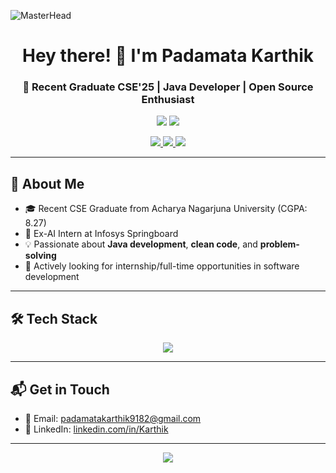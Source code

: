 ![MasterHead](https://imgs.search.brave.com/JjH00PhkO4E0hwkIVmPFYL-XrlHQkGuRU6i9FI8uteo/rs:fit:860:0:0:0/g:ce/aHR0cHM6Ly9pbWcu/ZnJlZXBpay5jb20v/cHJlbWl1bS12ZWN0/b3IvYWJzdHJhY3Qt/Y29kaW5nLXByb2dy/YW1taW5nLWJhbm5l/ci1iYWNrZ3JvdW5k/LXdpdGgtZGlnaXRh/bC1iaW5hcnktZGF0/YS1nZWFycy1kaWdp/dGFsLXBpeGVsc182/MTg1ODgtMTY5Ni5q/cGc_c2VtdD1haXNf/aHlicmlkJnc9NzQw/JnE9ODA)
<h1 align="center">Hey there! 👋 I'm Padamata Karthik</h1>
<h3 align="center">🚀 Recent Graduate CSE'25 | Java Developer | Open Source Enthusiast</h3>

<p align="center">
  <img src="https://imgs.search.brave.com/LsxwI6s9UXA5Oi4Z67kwmaWGQo83Lgpq0eIpPBIJqBY/rs:fit:860:0:0:0/g:ce/aHR0cHM6Ly93YWxs/cGFwZXJiYXQuY29t/L2ltZy81MzE1NTEx/MC1kb3dubG9hZC1m/cmVlLTRrLXByb2dy/YW1taW5nLWphdmEu/anBn"/>

  <img src="https://readme-typing-svg.herokuapp.com?color=00FF99&center=true&lines=Java+Developer;Aspiring+Software+Engineer;Lifelong+Learner+💡;Love+building+real-world+projects;" />
</p>

<p align="center">
  <a href="https://www.linkedin.com/in/karthik-padamata-5a0430280" target="_blank">
    <img src="https://img.shields.io/badge/LinkedIn-blue?logo=linkedin&style=for-the-badge">
  </a>
  <a href="mailto:padamatakarthik9182@gmail.com">
    <img src="https://img.shields.io/badge/Email-DM%20Me-red?logo=gmail&style=for-the-badge">
  </a>
  <a href="https://github.com/karthik-007">
    <img src="https://img.shields.io/badge/GitHub-Follow-black?logo=github&style=for-the-badge">
  </a>
</p>

---

## 🧠 About Me
- 🎓 Recent CSE Graduate from Acharya Nagarjuna University (CGPA: 8.27)
- 🔭 Ex-AI Intern at Infosys Springboard
- 💡 Passionate about **Java development**, **clean code**, and **problem-solving**
- 🤝 Actively looking for internship/full-time opportunities in software development

---

## 🛠️ Tech Stack

<p align="center">
  <img src="https://skillicons.dev/icons?i=java,js,mysql,html,css,git,github,vscode,intelliJ" /></p>

---

## 📬 Get in Touch

- 📧 Email: padamatakarthik9182@gmail.com  
- 🔗 LinkedIn: [linkedin.com/in/Karthik](https://www.linkedin.com/in/karthik-padamata-5a0430280)

---

<p align="center">
  <img src="https://capsule-render.vercel.app/api?type=waving&color=gradient&height=100&section=footer"/>
</p>

<!--
**umanagendrakumar/umanagendrakumar** is a ✨ _special_ ✨ repository because its `README.md` (this file) appears on your GitHub profile.

Here are some ideas to get you started:

- 🔭 I’m currently working on ...
- 🌱 I’m currently learning ...
- 👯 I’m looking to collaborate on ...
- 🤔 I’m looking for help with ...
- 💬 Ask me about ...
- 📫 How to reach me: ...
- 😄 Pronouns: ...
- ⚡ Fun fact: ...

## Hi there 👋 -->

<!--
**karthik-007/karthik-007** is a ✨ _special_ ✨ repository because its `README.md` (this file) appears on your GitHub profile.

Here are some ideas to get you started:

- 🔭 I’m currently working on ...
- 🌱 I’m currently learning ...
- 👯 I’m looking to collaborate on ...
- 🤔 I’m looking for help with ...
- 💬 Ask me about ...
- 📫 How to reach me: ...
- 😄 Pronouns: ...
- ⚡ Fun fact: ...
-->

